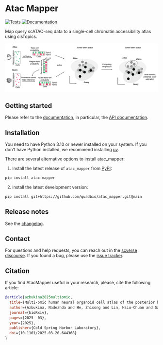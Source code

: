 # Atac Mapper

[![Tests][badge-tests]][tests]
[![Documentation][badge-docs]][documentation]

[badge-tests]: https://img.shields.io/github/actions/workflow/status/quadbio/atac_mapper/test.yaml?branch=main
[badge-docs]: https://img.shields.io/readthedocs/atac_mapper

Map query scATAC-seq data to a single-cell chromatin accessibility atlas using cisTopics.

<img src="docs/img/Schematic_atac_mapper.png" alt="Alt text" width="700"/>



## Getting started

Please refer to the [documentation][],
in particular, the [API documentation][].

## Installation

You need to have Python 3.10 or newer installed on your system.
If you don't have Python installed, we recommend installing [uv][].

There are several alternative options to install atac_mapper:

1. Install the latest release of `atac_mapper` from [PyPI][]:


```bash
pip install atac-mapper
```


2. Install the latest development version:

```bash
pip install git+https://github.com/quadbio/atac_mapper.git@main
```

## Release notes

See the [changelog][].

## Contact

For questions and help requests, you can reach out in the [scverse discourse][].
If you found a bug, please use the [issue tracker][].

## Citation

If you find AtacMapper useful in your research, please, cite the following article:

```bibtex
@article{azbukina2025multiomic,
  title={Multi-omic human neural organoid cell atlas of the posterior brain},
  author={Azbukina, Nadezhda and He, Zhisong and Lin, Hsiu-Chuan and Santel, Malgorzata and Kashanian, Bijan and Maynard, Ashley and T{\"o}r{\"o}k, Tivadar and Okamoto, Ryoko and Nikolova, Marina and Kanton, Sabina and Br{\"o}samle, Valentin and Holtackers, Rene and Camp, J Gray and Treutlein, Barbara},
  journal={bioRxiv},
  pages={2025--03},
  year={2025},
  publisher={Cold Spring Harbor Laboratory},
  doi={10.1101/2025.03.20.644368}
}
```

[uv]: https://github.com/astral-sh/uv
[scverse discourse]: https://discourse.scverse.org/
[issue tracker]: https://github.com/quadbio/atac_mapper/issues
[tests]: https://github.com/quadbio/atac_mapper/actions/workflows/test.yaml
[documentation]: https://atac-mapper.readthedocs.io/en/latest/index.html
[changelog]: https://atac_mapper.readthedocs.io/en/latest/changelog.html
[api documentation]: https://atac-mapper.readthedocs.io/en/latest/api.html
[pypi]: https://pypi.org/project/atac_mapper

<!-- Example of additional links you might want to add -->
[bioRxiv paper]: https://www.biorxiv.org/content/10.1101/2025.03.20.644368v1
[quadbio lab]: https://github.com/quadbio
[scanpy]: https://scanpy.readthedocs.io/
[scvi-tools]: https://docs.scvi-tools.org/
